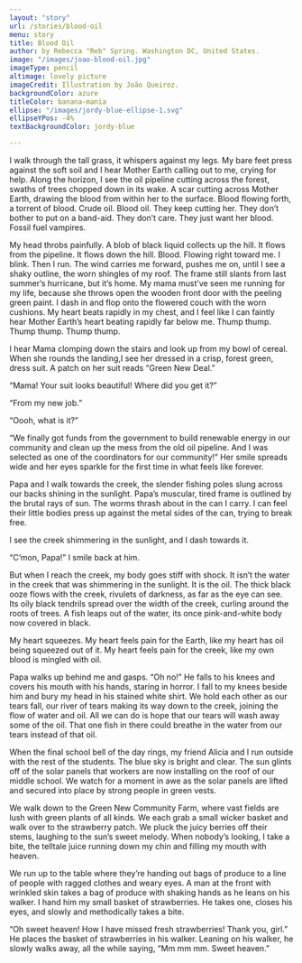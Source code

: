 ```yaml
---
layout: "story"
url: /stories/blood-oil
menu: story
title: Blood Oil
author: by Rebecca "Reb" Spring. Washington DC, United States.
image: "/images/joao-blood-oil.jpg"
imageType: pencil
altimage: lovely picture
imageCredit: Illustration by João Queiroz.
backgroundColor: azure
titleColor: banana-mania
ellipse: "/images/jordy-blue-ellipse-1.svg"
ellipseYPos: -4%
textBackgroundColor: jordy-blue

---
```

I walk through the tall grass, it whispers against my legs. My bare feet press against the soft soil and I hear Mother Earth calling out to me, crying for help. Along the horizon, I see the oil pipeline cutting across the forest, swaths of trees chopped down in its wake. A scar cutting across Mother Earth, drawing the blood from within her to the surface. Blood flowing forth, a torrent of blood. Crude oil. Blood oil. They keep cutting her. They don’t bother to put on a band-aid. They don’t care. They just want her blood. Fossil fuel vampires. 

My head throbs painfully. A blob of black liquid collects up the hill. It flows from the pipeline. It flows down the hill. Blood. Flowing right toward me. I blink. Then I run. The wind carries me forward, pushes me on, until I see a shaky outline, the worn shingles of my roof. The frame still slants from last summer’s hurricane, but it’s home. 
My mama must’ve seen me running for my life, because she throws open the wooden front door with the peeling green paint. I dash in and flop onto the flowered couch with the worn cushions. My heart beats rapidly in my chest, and I feel like I can faintly hear Mother Earth’s heart beating rapidly far below me. Thump thump. Thump thump. Thump thump. 





I hear Mama clomping down the stairs and look up from my bowl of cereal. When she rounds the landing,I see her dressed in a crisp, forest green, dress suit. A patch on her suit reads “Green New Deal.” 

“Mama! Your suit looks beautiful! Where did you get it?” 

“From my new job.” 

“Oooh, what is it?” 

“We finally got funds from the government to build renewable energy in our community and clean up the mess from the old oil pipeline. And I was selected as one of the coordinators for our community!” Her smile spreads wide and her eyes sparkle for the first time in what feels like forever. 





Papa and I walk towards the creek, the slender fishing poles slung across our backs shining in the sunlight. Papa’s muscular, tired frame is outlined by the brutal rays of sun. The worms thrash about in the can I carry. I can feel their little bodies press up against the metal sides of the can, trying to break free. 

I see the creek shimmering in the sunlight, and I dash towards it.

“C’mon, Papa!” I smile back at him. 

But when I reach the creek, my body goes stiff with shock. It isn’t the water in the creek that was shimmering in the sunlight. It is the oil. The thick black ooze flows with the creek, rivulets of darkness, as far as the eye can see. Its oily black tendrils spread over the width of the creek, curling around the roots of trees. A fish leaps out of the water, its once pink-and-white body now covered in black. 

My heart squeezes. My heart feels pain for the Earth, like my heart has oil being squeezed out of it. My heart feels pain for the creek, like my own blood is mingled with oil. 

Papa walks up behind me and gasps. “Oh no!” He falls to his knees and covers his mouth with his hands, staring in horror. I fall to my knees beside him and bury my head in his stained white shirt. We hold each other as our tears fall, our river of tears making its way down to the creek, joining the flow of water and oil. All we can do is hope that our tears will wash away some of the oil. That one fish in there could breathe in the water from our tears instead of that oil. 

When the final school bell of the day rings, my friend Alicia and I run outside with the rest of the students. The blue sky is bright and clear. The sun glints off of the solar panels that workers are now installing on the roof of our middle school. We watch for a moment in awe as the solar panels are lifted and secured into place by strong people in green vests. 

We walk down to the Green New Community Farm, where vast fields are lush with green plants of all kinds. We each grab a small wicker basket and walk over to the strawberry patch. We pluck the juicy berries off their stems, laughing to the sun’s sweet melody. When nobody’s looking, I take a bite, the telltale juice running down my chin and filling my mouth with heaven. 

We run up to the table where they’re handing out bags of produce to a line of people with ragged clothes and weary eyes. A man at the front with wrinkled skin takes a bag of produce with shaking hands as he leans on his walker. I hand him my small basket of strawberries. He takes one, closes his eyes, and slowly and methodically takes a bite. 

“Oh sweet heaven! How I have missed fresh strawberries! Thank you, girl.” He places the basket of strawberries in his walker. Leaning on his walker, he slowly walks away, all the while saying, “Mm mm mm. Sweet heaven.”
